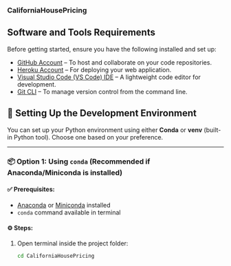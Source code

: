### CaliforniaHousePricing


## Software and Tools Requirements

Before getting started, ensure you have the following installed and set up:

- [GitHub Account](https://github.com/) – To host and collaborate on your code repositories.
- [Heroku Account](https://www.heroku.com/) – For deploying your web application.
- [Visual Studio Code (VS Code) IDE](https://code.visualstudio.com/) – A lightweight code editor for development.
- [Git CLI](https://git-scm.com/) – To manage version control from the command line.

## 🔧 Setting Up the Development Environment

You can set up your Python environment using either **Conda** or **venv** (built-in Python tool). Choose one based on your preference.

---

### 📦 Option 1: Using `conda` (Recommended if Anaconda/Miniconda is installed)

#### ✅ Prerequisites:
- [Anaconda](https://www.anaconda.com/products/distribution) or [Miniconda](https://docs.conda.io/en/latest/miniconda.html) installed
- `conda` command available in terminal

#### ⚙️ Steps:

1. Open terminal inside the project folder:
   ```bash
   cd CaliforniaHousePricing




